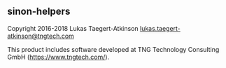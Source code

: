## sinon-helpers

Copyright 2016-2018 Lukas Taegert-Atkinson <lukas.taegert-atkinson@tngtech.com>

This product includes software developed at TNG Technology Consulting GmbH (https://www.tngtech.com/).
